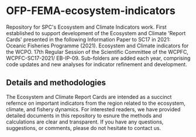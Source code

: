 # OFP-FEMA-ecosystem-indicators
Repository for SPC's Ecosystem and Climate Indicators work. 
First established to support development of the Ecosystem and Climate 'Report Cards' presented in the following Information Paper to SC17 in 2021:
      Oceanic Fisheries Programme (2021). Ecosystem and Climate indicators for the WCPO. 17th Regular Session of the Scientific
      Committee of the WCPFC, WCPFC-SC17-2021/ EB-IP-09.
Sub-folders are added each year, comprising code updates and new analyses for indicator refinement and development.

## Details and methodologies
The Ecosystem and Climate Report Cards are intended as a succinct refernce on important indicators from the region related to the ecosystem, climate, and fishery dynamics. For interested readers, we have provided detailed documents in this repository to esnure the methods and calculations are clear and transparent. If you have any questions, suggestions, or comments, please do not hesitate to contact us.

